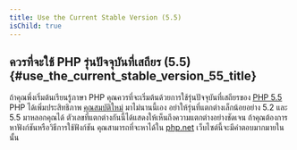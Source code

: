 ```yaml
---
title: Use the Current Stable Version (5.5)
isChild: true
---
```


## ควรที่จะใช้ PHP รุ่นปัจจุบันที่เสถียร (5.5) {#use_the_current_stable_version_55_title}

ถ้าคุณพึ่งเริ่มต้นเรียนรู้ภาษา PHP คุณควรที่จะเริ่มต้นด้วยการใช้รุ่นปัจจุบันที่เสถียรของ [PHP 5.5][php-release] PHP ได้เพิ่มประสิทธิภาพ [คุณสมบัติใหม่](#language_highlights)
มาไม่นานนี้เอง อย่าให้รุ่นที่แตกต่างเล็กน้อยอย่าง 5.2 และ 5.5 มาหลอกคุณได้ ตัวเลขที่แตกต่างกันนี้ได้แสดงให้เห็นถึงความแตกต่างอย่างชัดเจน
ถ้าคุณต้องการหาฟังก์ชันหรือวิธีการใช้ฟังก์ชัน คุณสามารถที่จะหาได้ใน [php.net][php-docs] เว็บไซต์นี้จะมีคำตอบมากมายในนั้น

[php-release]: http://www.php.net/downloads.php
[php-docs]: http://www.php.net/manual/en/
